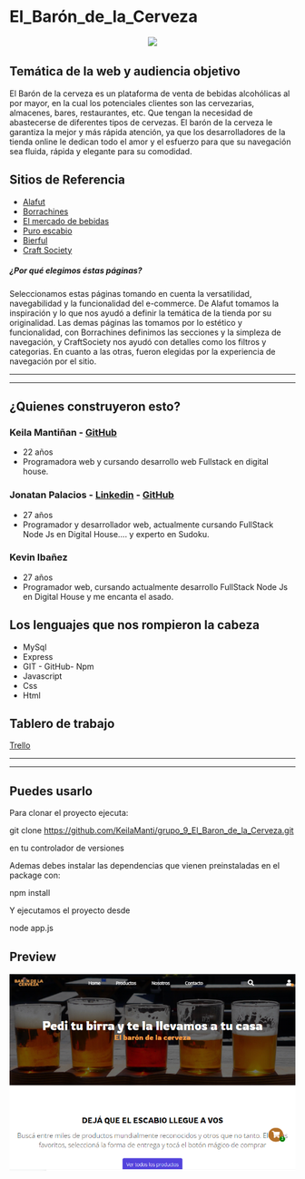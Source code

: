 # El_Barón_de_la_Cerveza
<center><img src="https://github.com/KeilaManti/grupo_9_El_Baron_de_la_Cerveza/blob/main/el_baron_de_la_cerveza/public/img/icons/icon-title2.png"></center>

## Temática de la web y audiencia objetivo
El Barón de la cerveza es un plataforma de venta de bebidas alcohólicas al por mayor, en la cual los potenciales clientes son las cervezarias, almacenes, bares, restaurantes, etc. Que tengan la necesidad de abastecerse de diferentes tipos de cervezas. El barón de la cerveza le garantiza la mejor y más rápida atención, ya que los desarrolladores de la tienda online le dedican todo el amor y el esfuerzo para que su navegación sea fluida, rápida y elegante para su comodidad. 

## Sitios de Referencia
- <a href="https://www.alafut.qc.ca/">Alafut</a> 
- <a href="https://www.borrachines.com.ar/?gclid=CjwKCAjwzruGBhBAEiwAUqMR8CJajjo85GqILjK5KwHYTym5kCBrU3ENKFtHP75tPMH456eJOuCY_RoCm2YQAvD_BwE">Borrachines</a> 
- <a href="https://www.elmercadodebebidas.com.ar/">El mercado de bebidas</a> 
- <a href="https://www.puroescabio.com.ar/">Puro escabio</a> 
- <a href="https://tienda.bierful.com/">Bierful</a>
- <a href="https://www.craftsociety.com.ar/collections/all-beers">Craft Society</a>

##### ¿Por qué elegimos éstas páginas?
Seleccionamos estas páginas tomando en cuenta la versatilidad, navegabilidad y la funcionalidad del e-commerce. De Alafut tomamos la inspiración y lo que nos ayudó a definir la temática de la tienda por su originalidad. Las demas páginas las tomamos por lo estético  y funcionalidad, con Borrachines definimos las secciones y la simpleza de navegación, y CraftSociety nos ayudó con detalles como los filtros y categorias. En cuanto a las otras, fueron elegidas por la experiencia de navegación por el sitio.

<hr>
<hr>

## ¿Quienes construyeron esto?

### Keila Mantiñan - <a href="https://github.com/KeilaManti">GitHub</a>
- 22 años
- Programadora web y cursando desarrollo web Fullstack en digital house.

### Jonatan Palacios - <a href="https://www.linkedin.com/in/yonatan-palacios-5a5482203">Linkedin</a> - <a href="https://github.com/YonPalac1">GitHub</a>
- 27 años
- Programador y desarrollador web, actualmente cursando FullStack Node Js en Digital House.... y experto en Sudoku.

### Kevin Ibañez
- 27 años
- Programador web, cursando actualmente desarrollo FullStack Node Js en Digital House y me encanta el asado.

## Los lenguajes que nos rompieron la cabeza
- MySql
- Express 
- GIT - GitHub- Npm
- Javascript
- Css
- Html


## Tablero de trabajo
<a href="https://trello.com/b/ArcjiGMW/integrador-grupo-9-c8">Trello</a>

<hr>
<hr>

## Puedes usarlo

<p>Para clonar el proyecto ejecuta:</p>

git clone https://github.com/KeilaManti/grupo_9_El_Baron_de_la_Cerveza.git

<p>en tu controlador de versiones</p>

<p>Ademas debes instalar las dependencias que vienen preinstaladas en el package con:</p> 

npm install

<p>Y ejecutamos el proyecto desde </p>
node app.js

## Preview
<img src="https://github.com/YonPalac1/YonPalac1/blob/main/img/preview.png">
